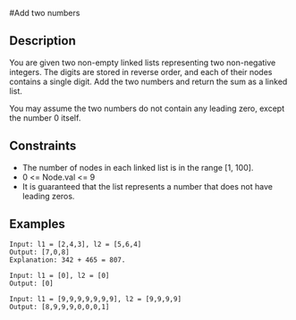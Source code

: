 #Add two numbers
## Description
You are given two non-empty linked lists representing two non-negative integers. The digits are stored in reverse order, and each of their nodes contains a single digit. Add the two numbers and return the sum as a linked list.

You may assume the two numbers do not contain any leading zero, except the number 0 itself.

## Constraints
* The number of nodes in each linked list is in the range [1, 100].
* 0 <= Node.val <= 9
* It is guaranteed that the list represents a number that does not have leading zeros.

## Examples

```
Input: l1 = [2,4,3], l2 = [5,6,4]
Output: [7,0,8]
Explanation: 342 + 465 = 807.
```
```
Input: l1 = [0], l2 = [0]
Output: [0]
```
```
Input: l1 = [9,9,9,9,9,9,9], l2 = [9,9,9,9]
Output: [8,9,9,9,0,0,0,1]
```
